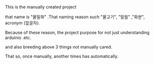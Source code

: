 This is the  manually  created  project 

that name  is "물밀화"  .That naming reason 
such "물고기",  "밀웜"  ,"화분", acronym (앞글자).

Because  of  these  reason,  the  project
purpose for not  just  understanding arduinio  .etc. 

and  also breeding above  3  things not  manually cared. 

That  so, once  manually,  another  times has  automatically.
